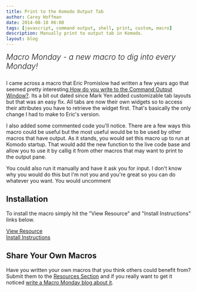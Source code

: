 ```yaml
---
title: Print to the Komodo Output Tab
author: Carey Hoffman   
date: 2014-08-18 06:00
tags: [javascript, command output, shell, print, custom, macro]
description: Manually print to output tab in Komodo.
layout: blog
---
```


<div class="centered">
<h2 style="font-weight: 300; margin: 10px 0 25px 0"><em>Macro Monday - a new macro to dig into every Monday!</em></h2>
</div>

I came across a macro that Eric Promislow had written a few years ago that seemed
pretty interesting,[How do you write to the Command Output Window?](http://community.activestate.com/faq/how-do-you-write-command-output-window).
Its a bit out dated since Mark Yen added customizable tab layouts but that was an
easy fix.  All tabs are now their own widgets so to access their attributes you
have to retrieve the widget first.  That's basically the only change I had to make
to Eric's version.

I also added some commented code you'll notice.  There are a few ways this macro
could be useful but the most useful would be to be used by other macros that have
output.  As it stands, you would set this macro up to run at Komodo startup.
That would add the new function to the live code base and allow you to use it by
callig it from other macros that may want to print to the output pane.

You could also run it manually and have it ask you for input.  I don't know
why you would do this but I'm not you and you're great so you can do whatever
you want.  You would uncomment

## Installation

To install the macro simply hit the "View Resource" and "Install Instructions"
links below.

<div class="centered">
    <div class="spacer"></div>
    <a href="http://komodoide.com/resources/macros/cgchoffman--printtooutputpane/" class="button big primary">
        <i class="icon icon-eye"></i>
        View Resource
    </a>
    <div class="spacer-half"></div>
    <span>
        <i class="icon icon-question"></i>
        <a href="http://komodoide.com/resources/install-instructions/#pane-macro" target="_blank">Install Instructions</a>
    </span>
</div>

## Share Your Own Macros

Have you written your own macros that you think others could benefit from?
Submit them to the [Resources Section] and if you really want to get it noticed
[write a Macro Monday blog about it][macromonday].

   [Resources Section]: /resources/submit-instructions/#pane-resources
   [macromonday]: /resources/submit-instructions/#pane-blogs
